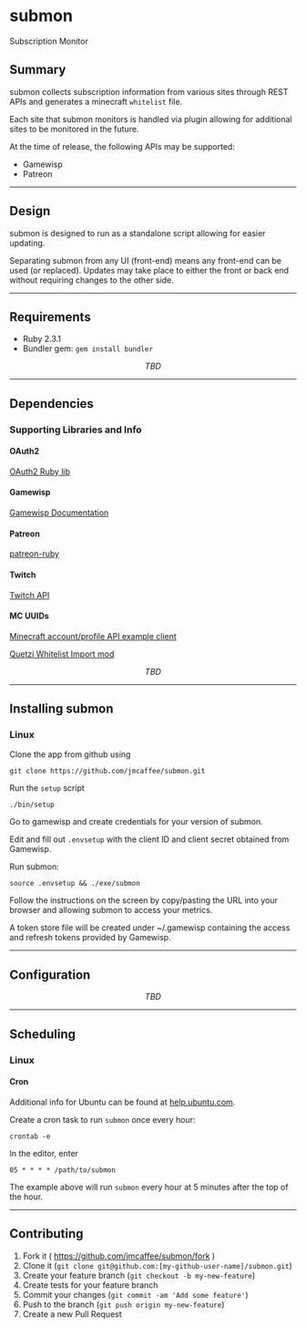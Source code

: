 # submon
Subscription Monitor

Summary
-------------------------------------------------------------------------------

submon collects subscription information from various sites through REST APIs
and generates a minecraft `whitelist` file.

Each site that submon monitors is handled via plugin allowing for additional
sites to be monitored in the future.

At the time of release, the following APIs may be supported:

- Gamewisp
- Patreon

- - -

Design
-------------------------------------------------------------------------------

submon is designed to run as a standalone script allowing for easier updating.

Separating submon from any UI (front-end) means any front-end can be used
(or replaced). Updates may take place to either the front or back end without
requiring changes to the other side.

- - -


Requirements
-------------------------------------------------------------------------------

+ Ruby 2.3.1
+ Bundler gem: `gem install bundler`

_$$ TBD $$_

- - -

Dependencies
-------------------------------------------------------------------------------

### Supporting Libraries and Info

#### OAuth2

[OAuth2 Ruby lib](https://github.com/intridea/oauth2)

#### Gamewisp

[Gamewisp Documentation](https://gamewisp.readme.io/docs/getting-started)

#### Patreon

[patreon-ruby](https://github.com/Patreon/patreon-ruby)

#### Twitch

[Twitch API](https://github.com/justintv/Twitch-API)

#### MC UUIDs

[Minecraft account/profile API example client](https://github.com/Mojang/AccountsClient)

[Quetzi Whitelist Import mod](https://github.com/Quetzi/Whitelister)

_$$ TBD $$_

- - -

Installing submon
-------------------------------------------------------------------------------

### Linux

Clone the app from github using

    git clone https://github.com/jmcaffee/submon.git

Run the `setup` script

    ./bin/setup

Go to gamewisp and create credentials for your version of submon.

Edit and fill out `.envsetup` with the client ID and client secret obtained
from Gamewisp.

Run submon:

    source .envsetup && ./exe/submon

Follow the instructions on the screen by copy/pasting the URL into your browser
and allowing submon to access your metrics.

A token store file will be created under ~/.gamewisp containing the access and
refresh tokens provided by Gamewisp.

- - -

Configuration
-------------------------------------------------------------------------------

_$$ TBD $$_

- - -

Scheduling
-------------------------------------------------------------------------------

### Linux

#### Cron

Additional info for Ubuntu can be found at
[help.ubuntu.com](https://help.ubuntu.com/community/CronHowto).

Create a cron task to run `submon` once every hour:

    crontab -e

In the editor, enter

    05 * * * * /path/to/submon

The example above will run `submon` every hour at 5 minutes after
the top of the hour.

- - -

Contributing
-------------------------------------------------------------------------------

1. Fork it ( https://github.com/jmcaffee/submon/fork )
1. Clone it (`git clone git@github.com:[my-github-user-name]/submon.git`)
2. Create your feature branch (`git checkout -b my-new-feature`)
3. Create tests for your feature branch
4. Commit your changes (`git commit -am 'Add some feature'`)
5. Push to the branch (`git push origin my-new-feature`)
6. Create a new Pull Request


